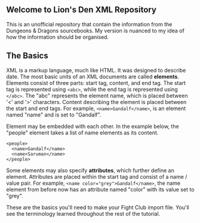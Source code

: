 Welcome to Lion's Den XML Repository
---
This is an unofficial repository that contain the information from the Dungeons & Dragons sourcebooks. My version is nuanced to my idea of how the information should be organised.

The Basics
---
XML is a markup language, much like HTML. It was designed to describe date. The most basic units of an XML documents are called **elements**. Elements consist of three parts: start tag, content, and end tag. The start tag is represented using ```<abc>```, while the end tag is represented using ```</abc>```. The "abc" represents the element name, which is placed between '<' and '>' characters. Content describing the element is placed between the start and end tags. For example, ```<name>Gandalf</name>```, is an element named "name" and is set to "Gandalf".

Element may be embedded with each other. In the example below, the "people" element takes a list of name elements as its content.
```
<people>
  <name>Gandalf</name>
  <name>Saruman</name>
</people>
```

Some elements may also specify **attributes**, which further define an element. Attributes are placed within the start tag and consist of a name / value pair. For example, ```<name color="grey">Gandalf</name>```, the name element from before now has an attribute named "color" with its value set to "grey".

These are the basics you'll need to make your Fight Club import file. You'll see the terminology learned throughout the rest of the tutorial.
